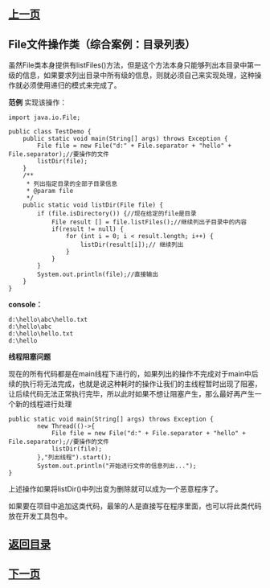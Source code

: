 ## [上一页](course70)
##  File文件操作类（综合案例：目录列表）

虽然File类本身提供有listFiles()方法，但是这个方法本身只能够列出本目录中第一级的信息，如果要求列出目录中所有级的信息，则就必须自己来实现处理，这种操作就必须使用递归的模式来完成了。

**范例** 实现该操作：

	import java.io.File;
	
	public class TestDemo {
		public static void main(String[] args) throws Exception {
			File file = new File("d:" + File.separator + "hello" + File.separator);//要操作的文件
			listDir(file);
		}
		/**
		 * 列出指定目录的全部子目录信息
		 * @param file
		 */
		public static void listDir(File file) {
			if (file.isDirectory()) {//现在给定的file是目录
				File result [] = file.listFiles();//继续列出子目录中的内容
				if(result != null) {
					for (int i = 0; i < result.length; i++) {
						listDir(result[i]);// 继续列出
					}
				}
			}
			System.out.println(file);//直接输出
		}		
	}
**console：**

	d:\hello\abc\hello.txt
	d:\hello\abc
	d:\hello\hello.txt
	d:\hello

**线程阻塞问题**

现在的所有代码都是在main线程下进行的，如果列出的操作不完成对于main中后续的执行将无法完成，也就是说这种耗时的操作让我们的主线程暂时出现了阻塞，让后续代码无法正常执行完毕，所以此时如果不想让阻塞产生，那么最好再产生一个新的线程进行处理

	public static void main(String[] args) throws Exception {
			new Thread(()->{
				File file = new File("d:" + File.separator + "hello" + File.separator);//要操作的文件
				listDir(file);
			},"列出线程").start();
			System.out.println("开始进行文件的信息列出...");
	}

上述操作如果将listDir()中列出变为删除就可以成为一个恶意程序了。

如果要在项目中追加这类代码，最笨的人是直接写在程序里面，也可以将此类代码放在开发工具包中。



## [返回目录](https://wuchengcheng110120.github.io/aliyunjava3/list)
## [下一页](course72)
